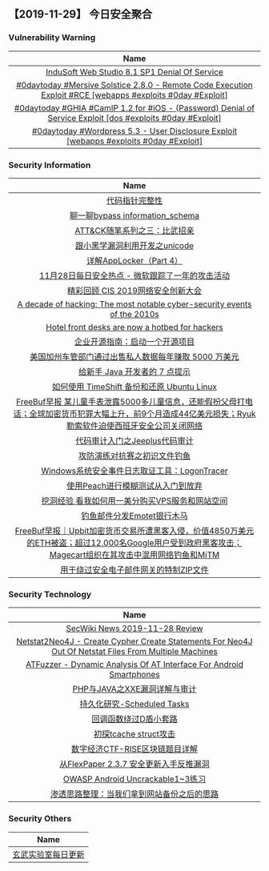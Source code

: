 
 ##   【2019-11-29】 今日安全聚合


###  						       							Vulnerability Warning

|                             Name                             |
| :----------------------------------------------------------: |
|[InduSoft Web Studio 8.1 SP1 Denial Of Service](https://cxsecurity.com/issue/WLB-2019110172)|
|[#0daytoday #Mersive Solstice 2.8.0 - Remote Code Execution Exploit #RCE [webapps #exploits  #0day #Exploit]](http://0day.today/exploits/33596)|
|[#0daytoday #GHIA #CamIP 1.2 for #iOS - (Password) Denial of Service Exploit [dos #exploits  #0day #Exploit]](http://0day.today/exploits/33595)|
|[#0daytoday #Wordpress 5.3 - User Disclosure Exploit  [webapps #exploits  #0day #Exploit]](http://0day.today/exploits/33594)|

### 						        							Security Information
|                             Name                                    |
| :----------------------------------------------------------: |
|[代码指针完整性](https://www.anquanke.com/post/id/193818)|
|[聊一聊bypass information_schema](https://www.anquanke.com/post/id/193512)|
|[ATT&CK随笔系列之三：比武招亲](https://www.anquanke.com/post/id/193827)|
|[跟小黑学漏洞利用开发之unicode](https://www.anquanke.com/post/id/193802)|
|[详解AppLocker（Part 4）](https://www.anquanke.com/post/id/193664)|
|[11月28日每日安全热点 - 微软跟踪了一年的攻击活动](https://www.anquanke.com/post/id/193796)|
|[精彩回顾  CIS 2019网络安全创新大会](https://www.anquanke.com/post/id/192931)|
|[A decade of hacking: The most notable cyber-security events of the 2010s](https://www.zdnet.com/article/a-decade-of-hacking-the-most-notable-cyber-security-events-of-the-2010s/#ftag=RSSbaffb68)|
|[Hotel front desks are now a hotbed for hackers](https://www.zdnet.com/article/hotel-front-desks-are-now-a-hot-target-for-hackers/#ftag=RSSbaffb68)|
|[企业开源指南：启动一个开源项目](https://linux.cn/article-11622-1.html?utm_source=rss&utm_medium=rss)|
|[美国加州车管部门通过出售私人数据每年赚取 5000 万美元](https://linux.cn/article-11621-1.html?utm_source=rss&utm_medium=rss)|
|[给新手 Java 开发者的 7 点提示](https://linux.cn/article-11620-1.html?utm_source=rss&utm_medium=rss)|
|[如何使用 TimeShift 备份和还原 Ubuntu Linux](https://linux.cn/article-11619-1.html?utm_source=rss&utm_medium=rss)|
|[FreeBuf早报  某儿童手表泄露5000多儿童信息，还能假扮父母打电话；全球加密货币犯罪大幅上升，前9个月造成44亿美元损失；Ryuk勒索软件迫使西班牙安全公司关闭网络](https://www.freebuf.com/news/221407.html)|
|[代码审计入门之Jeeplus代码审计](https://www.freebuf.com/articles/web/220066.html)|
|[攻防演练对抗赛之初识文件钓鱼](https://www.freebuf.com/articles/network/219999.html)|
|[Windows系统安全事件日志取证工具：LogonTracer](https://www.freebuf.com/sectool/219786.html)|
|[使用Peach进行模糊测试从入门到放弃](https://www.freebuf.com/articles/ics-articles/219996.html)|
|[挖洞经验  看我如何用一美分购买VPS服务和网站空间](https://www.freebuf.com/vuls/220623.html)|
|[钓鱼邮件分发Emotet银行木马](https://www.freebuf.com/articles/network/220305.html)|
|[FreeBuf早报｜Upbit加密货币交易所遭黑客入侵，价值4850万美元的ETH被盗；超过12,000名Google用户受到政府黑客攻击；Magecart组织在其攻击中混用网络钓鱼和MiTM](https://www.freebuf.com/news/221308.html)|
|[用于绕过安全电子邮件网关的特制ZIP文件](https://www.freebuf.com/articles/network/219559.html)|

### 						        							Security  Technology
|                             Name                                    |
| :----------------------------------------------------------: |
|[SecWiki News 2019-11-28 Review](http://www.sec-wiki.com/?2019-11-28)|
|[Netstat2Neo4J - Create Cypher Create Statements For Neo4J Out Of Netstat Files From Multiple Machines](http://www.kitploit.com/2019/11/netstat2neo4j-create-cypher-create.html)|
|[ATFuzzer - Dynamic Analysis Of AT Interface For Android Smartphones](http://www.kitploit.com/2019/11/atfuzzer-dynamic-analysis-of-at.html)|
|[PHP与JAVA之XXE漏洞详解与审计](http://xz.aliyun.com/t/6829)|
|[持久化研究-Scheduled Tasks](http://xz.aliyun.com/t/6822)|
|[回调函数绕过D盾小套路](http://xz.aliyun.com/t/6823)|
|[初探tcache struct攻击](http://xz.aliyun.com/t/6828)|
|[数字经济CTF-RISE区块链题目详解](http://xz.aliyun.com/t/6820)|
|[从FlexPaper 2.3.7 安全更新入手反推漏洞](http://xz.aliyun.com/t/6821)|
|[OWASP Android Uncrackable1~3练习](http://xz.aliyun.com/t/6819)|
|[渗透思路整理：当我们拿到网站备份之后的思路](http://xz.aliyun.com/t/6817)|

### 						        							Security  Others
|                             Name                                    |
| :----------------------------------------------------------: |
|[玄武实验室每日更新](https://weibo.com/p/1006065582522936/wenzhang?from=page_100606_profile&wvr=6&mod=wenzhangmore)|


